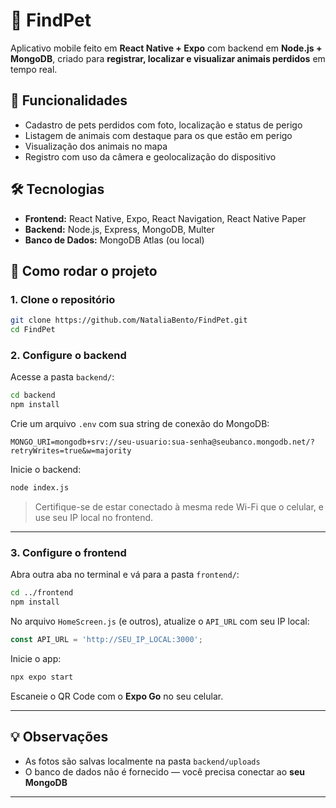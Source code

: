 # 🐾 FindPet

Aplicativo mobile feito em **React Native + Expo** com backend em **Node.js + MongoDB**, criado para **registrar, localizar e visualizar animais perdidos** em tempo real.

## 🚀 Funcionalidades

- Cadastro de pets perdidos com foto, localização e status de perigo
- Listagem de animais com destaque para os que estão em perigo
- Visualização dos animais no mapa
- Registro com uso da câmera e geolocalização do dispositivo

## 🛠️ Tecnologias

- **Frontend:** React Native, Expo, React Navigation, React Native Paper
- **Backend:** Node.js, Express, MongoDB, Multer
- **Banco de Dados:** MongoDB Atlas (ou local)

## 🔧 Como rodar o projeto

### 1. Clone o repositório

```bash
git clone https://github.com/NataliaBento/FindPet.git
cd FindPet
```

### 2. Configure o backend

Acesse a pasta `backend/`:

```bash
cd backend
npm install
```

Crie um arquivo `.env` com sua string de conexão do MongoDB:

```
MONGO_URI=mongodb+srv://seu-usuario:sua-senha@seubanco.mongodb.net/?retryWrites=true&w=majority
```

Inicie o backend:

```bash
node index.js
```

> Certifique-se de estar conectado à mesma rede Wi-Fi que o celular, e use seu IP local no frontend.

---

### 3. Configure o frontend

Abra outra aba no terminal e vá para a pasta `frontend/`:

```bash
cd ../frontend
npm install
```

No arquivo `HomeScreen.js` (e outros), atualize o `API_URL` com seu IP local:

```js
const API_URL = 'http://SEU_IP_LOCAL:3000';
```

Inicie o app:

```bash
npx expo start
```

Escaneie o QR Code com o **Expo Go** no seu celular.

---

## 💡 Observações

- As fotos são salvas localmente na pasta `backend/uploads`
- O banco de dados não é fornecido — você precisa conectar ao **seu MongoDB**

---


